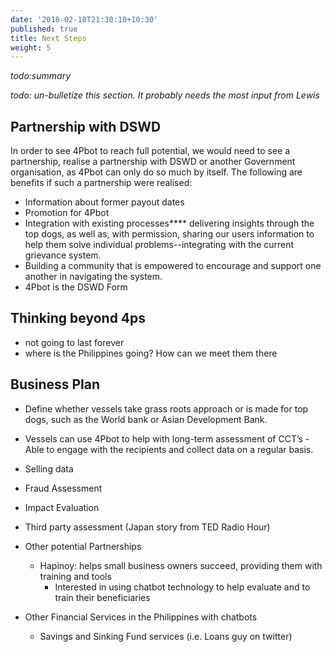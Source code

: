 ```yaml
---
date: '2018-02-10T21:30:10+10:30'
published: true
title: Next Steps
weight: 5
---
```


_todo:summary_

_todo: un-bulletize this section. It probably needs the most input from Lewis_

## Partnership with DSWD

In order to see 4Pbot to reach full potential, we would need to see a partnership, realise a partnership with DSWD or another Government organisation, as 4Pbot can only do so much by itself. The following are benefits if such a partnership were realised: 
- Information about former payout dates
- Promotion for 4Pbot
- Integration with existing processes**** delivering insights through the top dogs, as well as, with permission, sharing our users information to help them solve individual problems--integrating with the current grievance system.
- Building a community that is empowered to encourage and support one another in navigating the system. 
- 4Pbot is the DSWD Form


## Thinking beyond 4ps
- not going to last forever
- where is the Philippines going? How can we meet them there

## Business Plan

- Define whether vessels take grass roots approach or is made for top dogs, such as the World bank or Asian Development Bank. 
- Vessels can use 4Pbot to help with long-term assessment of CCT’s - Able to engage with the recipients and collect data on a regular basis. 
- Selling data
- Fraud Assessment
- Impact Evaluation
- Third party assessment (Japan story from TED Radio Hour)
- Other potential Partnerships 
	- Hapinoy: helps small business owners succeed, providing them with training and tools
		- Interested in using chatbot technology to help evaluate and to train their beneficiaries

- Other Financial Services in the Philippines with chatbots 
	- Savings and Sinking Fund services (i.e. Loans guy on twitter)

